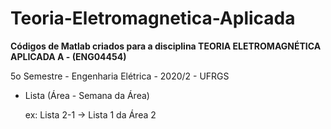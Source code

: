 # Teoria-Eletromagnetica-Aplicada
**Códigos de Matlab criados para a disciplina TEORIA ELETROMAGNÉTICA APLICADA A - (ENG04454)**

5o Semestre - Engenharia Elétrica - 2020/2 - UFRGS 

* Lista (Área - Semana da Área)

   ex: Lista 2-1 -> Lista 1 da Área 2
